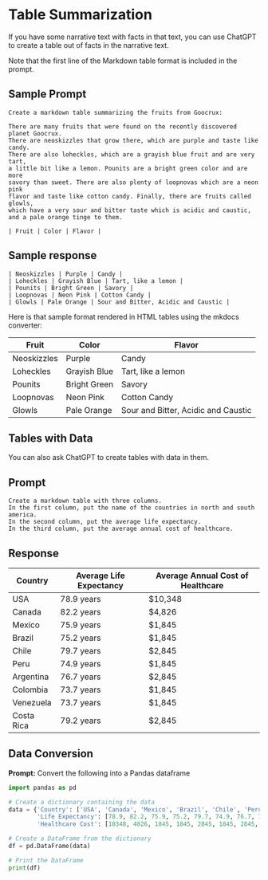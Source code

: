 # Table Summarization

If you have some narrative text with facts in that text, you can use ChatGPT 
to create a table out of facts in the narrative text.

Note that the first line of the Markdown table format is included in the prompt.

## Sample Prompt
```
Create a markdown table summarizing the fruits from Goocrux:

There are many fruits that were found on the recently discovered planet Goocrux. 
There are neoskizzles that grow there, which are purple and taste like candy. 
There are also loheckles, which are a grayish blue fruit and are very tart, 
a little bit like a lemon. Pounits are a bright green color and are more 
savory than sweet. There are also plenty of loopnovas which are a neon pink 
flavor and taste like cotton candy. Finally, there are fruits called glowls, 
which have a very sour and bitter taste which is acidic and caustic, 
and a pale orange tinge to them.

| Fruit | Color | Flavor |
```

## Sample response

```
| Neoskizzles | Purple | Candy |
| Loheckles | Grayish Blue | Tart, like a lemon |
| Pounits | Bright Green | Savory |
| Loopnovas | Neon Pink | Cotton Candy |
| Glowls | Pale Orange | Sour and Bitter, Acidic and Caustic |
```

Here is that sample format rendered in HTML tables using the mkdocs converter:

| Fruit | Color | Flavor |
|-------|-------|--------|
| Neoskizzles | Purple | Candy |
| Loheckles | Grayish Blue | Tart, like a lemon |
| Pounits | Bright Green | Savory |
| Loopnovas | Neon Pink | Cotton Candy |
| Glowls | Pale Orange | Sour and Bitter, Acidic and Caustic |

## Tables with Data
You can also ask ChatGPT to create tables with data in them.

## Prompt

```
Create a markdown table with three columns.
In the first column, put the name of the countries in north and south america.
In the second column, put the average life expectancy.
In the third column, put the average annual cost of healthcare.
```

## Response

| Country | Average Life Expectancy | Average Annual Cost of Healthcare |
|--------|------------------------|----------------------------------|
| USA   | 78.9 years              | $10,348                         |
| Canada | 82.2 years              | $4,826                         |
| Mexico | 75.9 years              | $1,845                         |
| Brazil | 75.2 years              | $1,845                         |
| Chile  | 79.7 years              | $2,845                         |
| Peru   | 74.9 years              | $1,845                         |
| Argentina | 76.7 years            | $2,845                         |
| Colombia | 73.7 years             | $1,845                         |
| Venezuela | 73.7 years            | $1,845                         |
|Costa Rica| 79.2 years             | $2,845                         |

## Data Conversion

**Prompt:** Convert the following into a Pandas dataframe

```python
import pandas as pd

# Create a dictionary containing the data
data = {'Country': ['USA', 'Canada', 'Mexico', 'Brazil', 'Chile', 'Peru', 'Argentina', 'Colombia', 'Venezuela', 'Costa Rica'],
        'Life Expectancy': [78.9, 82.2, 75.9, 75.2, 79.7, 74.9, 76.7, 73.7, 73.7, 79.2],
        'Healthcare Cost': [10348, 4826, 1845, 1845, 2845, 1845, 2845, 1845, 1845, 2845]}

# Create a DataFrame from the dictionary
df = pd.DataFrame(data)

# Print the DataFrame
print(df)
```

